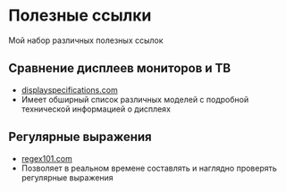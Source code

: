# Полезные ссылки
Мой набор различных полезных ссылок

## Сравнение дисплеев мониторов и ТВ
* [displayspecifications.com](https://www.displayspecifications.com/ru)
* Имеет обширный список различных моделей с подробной технической информацией о дисплеях

## Регулярные выражения
* [regex101.com](https://regex101.com/)
* Позволяет в реальном времене составлять и наглядно проверять регулярные выражения
